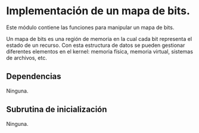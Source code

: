 # Implementación de un mapa de bits.

Este módulo contiene las funciones para manipular un mapa de bits.

Un mapa de bits es una región de memoria en la cual cada bit representa el
estado de un recurso. Con esta estructura de datos se pueden gestionar
diferentes elementos en el kernel: memoria física, memoria virtual,
sistemas de archivos, etc.

## Dependencias
Ninguna.

## Subrutina de inicialización
Ninguna.
